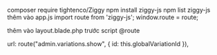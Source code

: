 composer require tightenco/Ziggy
npm install ziggy-js
npm list ziggy-js
thêm vào app.js
import route from 'ziggy-js';
window.route = route;
 
thêm vào layout.blade.php trước script
@route
 
 
url: route("admin.variations.show", { id: this.globalVariationId }),
 
